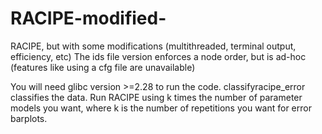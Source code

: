 # RACIPE-modified-
RACIPE, but with some modifications (multithreaded, terminal output, efficiency, etc)
The ids file version enforces a node order, but is ad-hoc (features like using a cfg file are unavailable)

You will need glibc version >=2.28 to run the code.
classifyracipe_error classifies the data. Run RACIPE using k times the number of parameter models you want, where k is the number of repetitions you want for error barplots.
